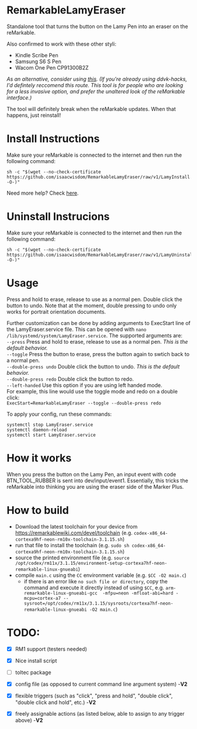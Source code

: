# RemarkableLamyEraser
Standalone tool that turns the button on the Lamy Pen into an eraser on the reMarkable.



Also confirmed to work with these other styli:
 * Kindle Scribe Pen
 * Samsung S6 S Pen
 * Wacom One Pen CP91300B2Z
 
*As an alternative, consider using [this](https://github.com/ddvk/remarkable-stylus). (If you're already using ddvk-hacks, I'd defintely reccomend this route. This tool is for people who are looking for a less invasive option, and prefer the unaltered look of the reMarkable interface.)*

The tool will definitely break when the reMarkable updates. When that happens, just reinstall!
# Install Instructions
Make sure your reMarkable is connected to the internet and then run the following command:
```shell
sh -c "$(wget --no-check-certificate https://github.com/isaacwisdom/RemarkableLamyEraser/raw/v1/LamyInstall.sh -O-)"
```
Need more help? Check [here](https://www.joshualowcock.com/guide/how-to-install-the-lamy-al-star-pen-button-eraser-hack-on-the-remarkable-2/).

# Uninstall Instrucions
Make sure your reMarkable is connected to the internet and then run the following command:
```shell
sh -c "$(wget --no-check-certificate https://github.com/isaacwisdom/RemarkableLamyEraser/raw/v1/LamyUninstall.sh -O-)"
```


# Usage 
Press and hold to erase, release to use as a normal pen. Double click the button to undo. Note that at the moment, double pressing to undo only works for portrait orientation documents.

Further customization can be done by adding arguments to ExecStart line of the LamyEraser.service file. This can be opened with `nano /lib/systemd/system/LamyEraser.service`.
The supported arguments are:  
`--press`   Press and hold to erase, release to use as a normal pen. *This is the default behavior.*  
`--toggle`  Press the button to erase, press the button again to swtich back to a normal pen.  
`--double-press undo` Double click the button to undo. *This is the default behavior.*  
`--double-press redo` Double click the button to redo.  
`--left-handed` Use this option if you are using left handed mode.  
For example, this line would use the toggle mode and redo on a double click:  
`ExecStart=RemarkableLamyEraser --toggle --double-press redo`


To apply your config, run these commands:
``` Shell
systemctl stop LamyEraser.service
systemctl daemon-reload
systemctl start LamyEraser.service
```
# How it works
When you press the button on the Lamy Pen, an input event with code BTN_TOOL_RUBBER is sent into dev/input/event1. Essentially, this tricks the reMarkable into
thinking you are using the eraser side of the Marker Plus.

# How to build

* Download the latest toolchain for your device from <https://remarkablewiki.com/devel/toolchain> (e.g. `codex-x86_64-cortexa9hf-neon-rm10x-toolchain-3.1.15.sh`)
* run that file to install the toolchain (e.g. `sudo sh codex-x86_64-cortexa9hf-neon-rm10x-toolchain-3.1.15.sh`)
* source the printed environment file (e.g. `source /opt/codex/rm11x/3.1.15/environment-setup-cortexa7hf-neon-remarkable-linux-gnueabi`)
* compile `main.c` using the `CC` environment variable (e.g. `$CC -O2 main.c`)
    * if there is an error like `no such file or directory`, copy the command and execute it directly instead of using `$CC`, e.g. `arm-remarkable-linux-gnueabi-gcc  -mfpu=neon -mfloat-abi=hard -mcpu=cortex-a7 --sysroot=/opt/codex/rm11x/3.1.15/sysroots/cortexa7hf-neon-remarkable-linux-gnueabi -O2 main.c`)

# TODO:
- [x] RM1 support (testers needed)
- [x] Nice install script
- [ ] toltec package
- [x] config file (as opposed to current command line argument system) -__V2__
- [x] flexible triggers (such as "click", "press and hold", "double click", "double click and hold", etc.) -__V2__
- [x] freely assignable actions (as listed below, able to assign to any trigger above) -__V2__


